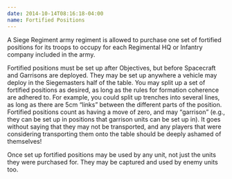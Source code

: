 ```yaml
---
date: 2014-10-14T08:16:18-04:00
name: Fortified Positions
---
```

A Siege Regiment army regiment is allowed to purchase one set of fortified positions for its troops to occupy for each Regimental HQ or Infantry company included in the army.

Fortified positions must be set up after Objectives, but before Spacecraft and Garrisons are deployed. They may be set up anywhere a vehicle may deploy in the Siegemasters half of the table. You may split up a set of fortified positions as desired, as long as the rules for formation coherence are adhered to. For example, you could split up trenches into several lines, as long as there are 5cm <q>links</q> between the different parts of the position. Fortified positions count as having a move of zero, and may <q>garrison</q> (e.g., they can be set up in positions that garrison units can be set up in). It goes without saying that they may not be transported, and any players that were considering transporting them onto the table should be deeply ashamed of themselves!

Once set up fortified positions may be used by any unit, not just the units they were purchased for. They may be captured and used by enemy units too.